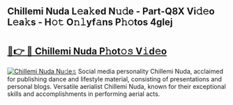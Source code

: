 ## Chillemi Nuda L𝚎a𝚔ed N𝚞𝚍e - Part-Q8X Vi𝚍𝚎o L𝚎a𝚔s - H𝚘𝚝 O𝚗𝚕yf𝚊ns P𝚑𝚘tos 4gIej

# <h2><a href="http://kfb6z5g.oniu.top/?m=Chillemi+Nuda">🔗👉 🔴 Chillemi Nuda P𝚑ot𝚘𝚜 V𝚒d𝚎o</a></h2>

[![Chillemi Nuda Nu𝚍e𝚜](https://i.imgur.com/0qMVB7G.gif)](http://kfb6z5g.oniu.top/?m=Chillemi+Nuda)
Social media personality Chillemi Nuda, acclaimed for publishing dance and lifestyle material, consisting of presentations and personal blogs. Versatile aerialist Chillemi Nuda, known for their exceptional skills and accomplishments in performing aerial acts.  
